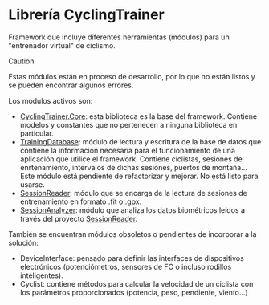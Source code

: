 # Librería CyclingTrainer

Framework que incluye diferentes herramientas (módulos) para un "entrenador virtual" de ciclismo. 

> [!CAUTION]
> Estas módulos están en proceso de desarrollo, por lo que no están listos y se pueden encontrar algunos errores.

Los módulos activos son:
* [CyclingTrainer.Core](CyclingTrainer.Core/README.md): esta biblioteca es la base del framework. Contiene modelos y constantes que no pertenecen a ninguna biblioteca en particular.
* [TrainingDatabase](TrainingDatabase/README.md): módulo de lectura y escritura de la base de datos que contiene la información necesaria para el funcionamiento de una aplicación que utilice el framework. Contiene ciclistas, sesiones de enrtenamiento, intervalos de dichas sesiones, puertos de montaña... Este módulo está pendiente de refactorizar y mejorar. No está listo para usarse.
* [SessionReader](SessionReader/README.md): módulo que se encarga de la lectura de sesiones de entrenamiento en formato .fit o .gpx.
* [SessionAnalyzer](SessionAnalyzer/README.md): módulo que analiza los datos biométricos leídos a través del proyecto [SessionReader](SessionReader/README.md).

También se encuentran módulos obsoletos o pendientes de incorporar a la solución:
* DeviceInterface: pensado para definir las interfaces de dispositivos electrónicos (potenciómetros, sensores de FC o incluso rodillos inteligentes).
* Cyclist: contiene métodos para calcular la velocidad de un ciclista con los parámetros proporcionados (potencia, peso, pendiente, viento...) 